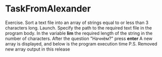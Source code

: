 # TaskFromAlexander
Exercise. Sort a text file into an array of strings equal to or less than 3 characters long.
Launch. Specify the path to the required text file in the program body. In the variable **lim** the required length of the string in the number of characters. After the question "Начнём?" press **enter** A new array is displayed, and below is the program execution time
P.S. Removed new array output in this release

